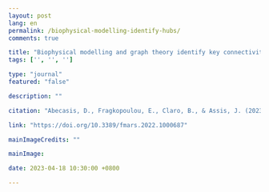 ```yaml
---
layout: post
lang: en
permalink: /biophysical-modelling-identify-hubs/
comments: true

title: "Biophysical modelling and graph theory identify key connectivity hubs in the Mediterranean marine reserve network."
tags: ['', '', '']

type: "journal"
featured: "false"

description: ""

citation: "Abecasis, D., Fragkopoulou, E., Claro, B., & Assis, J. (2023). Biophysical modelling and graph theory identify key connectivity hubs in the Mediterranean marine reserve network. Frontiers in Marine Science."

link: "https://doi.org/10.3389/fmars.2022.1000687"

mainImageCredits: ""

mainImage: 

date: 2023-04-18 10:30:00 +0800

---
```


